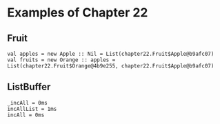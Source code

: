 Examples of Chapter 22
==========

## Fruit
```
val apples = new Apple :: Nil = List(chapter22.Fruit$Apple@b9afc07)
val fruits = new Orange :: apples = List(chapter22.Fruit$Orange@4b9e255, chapter22.Fruit$Apple@b9afc07)
```

## ListBuffer
```
_incAll = 0ms
incAllList = 1ms
incAll = 0ms
```

